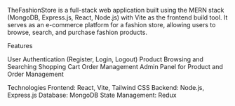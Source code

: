 TheFashionStore is a full-stack web application built using the MERN stack (MongoDB, Express.js, React, Node.js) with Vite as the frontend build tool. It serves as an e-commerce platform for a fashion store, allowing users to browse, search, and purchase fashion products.

Features

User Authentication (Register, Login, Logout)
Product Browsing and Searching
Shopping Cart
Order Management
Admin Panel for Product and Order Management

Technologies
Frontend: React, Vite, Tailwind CSS
Backend: Node.js, Express.js
Database: MongoDB
State Management: Redux
